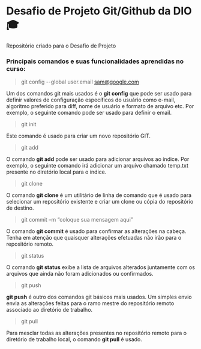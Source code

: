 # Desafio de Projeto Git/Github da DIO 🎓

Repositório criado para o Desafio de Projeto



### Principais comandos e suas funcionalidades aprendidas no curso:

>  git config --global user.email sam@google.com

Um dos comandos git mais usados é o **git config** que pode ser usado para definir valores de configuração específicos do usuário como e-mail, algoritmo preferido para diff, nome de usuário e formato de arquivo etc. Por exemplo, o seguinte comando pode ser usado para definir o email.

>  git init

Este comando é usado para criar um novo repositório GIT.

>  git add

O comando **git add** pode ser usado para adicionar arquivos ao índice. Por exemplo, o seguinte comando irá adicionar um arquivo chamado temp.txt presente no diretório local para o índice.

>  git clone

O comando __git clone__ é um utilitário de linha de comando que é usado para selecionar um repositório existente e criar um clone ou cópia do repositório de destino.

>  git commit –m “coloque sua mensagem aqui”

O comando **git commit** é usado para confirmar as alterações na cabeça. Tenha em atenção que quaisquer alterações efetuadas não irão para o repositório remoto.

>  git status

O comando **git status** exibe a lista de arquivos alterados juntamente com os arquivos que ainda não foram adicionados ou confirmados.

>  git push

**git push** é outro dos comandos git básicos mais usados. Um simples envio envia as alterações feitas para o ramo mestre do repositório remoto associado ao diretório de trabalho.

>  git pull

Para mesclar todas as alterações presentes no repositório remoto para o diretório de trabalho local, o comando __git pull__ é usado. 
